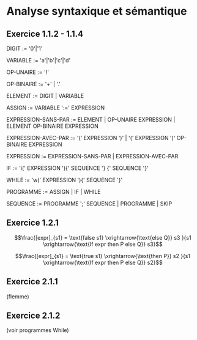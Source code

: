# Analyse syntaxique et sémantique

## Exercice 1.1.2 - 1.1.4

DIGIT := '0'|'1'

VARIABLE := 'a'|'b'|'c'|'d'

OP-UNAIRE := '!'

OP-BINAIRE := '+' | '.'

ELEMENT := DIGIT | VARIABLE

ASSIGN := VARIABLE ':=' EXPRESSION

EXPRESSION-SANS-PAR := ELEMENT | OP-UNAIRE EXPRESSION | ELEMENT OP-BINAIRE EXPRESSION 

EXPRESSION-AVEC-PAR := '(' EXPRESSION ')' | '(' EXPRESSION ')' OP-BINAIRE EXPRESSION

EXPRESSION := EXPRESSION-SANS-PAR | EXPRESSION-AVEC-PAR

IF := 'i(' EXPRESSION '){' SEQUENCE '} {' SEQUENCE '}'

WHILE := 'w(' EXPRESSION '){' SEQUENCE '}'

PROGRAMME := ASSIGN | IF | WHILE 

SEQUENCE := PROGRAMME ';' SEQUENCE | PROGRAMME | SKIP

## Exercice 1.2.1

$$\frac{[expr]_{s1} = \text{false  s1} \xrightarrow{\text{else Q}} s3 }{s1 \xrightarrow{\text{If expr then P else Q}} s3}$$

$$\frac{[expr]_{s1} = \text{true  s1} \xrightarrow{\text{then P}} s2 }{s1 \xrightarrow{\text{If expr then P else Q}} s2}$$


## Exercice 2.1.1

(flemme)

## Exercice 2.1.2

(voir programmes While)
